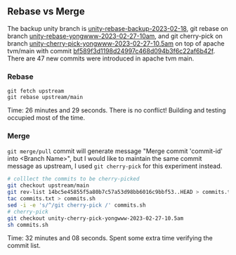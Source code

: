 ## Rebase vs Merge

The backup unity branch is [unity-rebase-backup-2023-02-18](https://github.com/yongwww/tvm/commits/unity-rebase-backup-2023-02-18), git rebase on branch [unity-rebase-yongwww-2023-02-27-10am](https://github.com/yongwww/tvm/tree/unity-rebase-yongwww-2023-02-27-10am), and git cherry-pick on branch [unity-cherry-pick-yongwww-2023-02-27-10.5am](https://github.com/yongwww/tvm/tree/unity-cherry-pick-yongwww-2023-02-27-10.5am) on top of apache tvm/main with commit [bf589f3d1198d24997c468d094b3f6c22af6b42f](https://github.com/apache/tvm/commit/bf589f3d1198d24997c468d094b3f6c22af6b42f). There are 47 new commits were introduced in apache tvm main.&#x20;

### Rebase

```shell
git fetch upstream
git rebase upstream/main
```

Time: 26 minutes and 29 seconds. There is no conflict! Building and testing occupied most of the time.

### Merge

`git merge/pull` commit will generate message "Merge commit 'commit-id' into \<Branch Name>", but I would like to maintain the same commit message as upstream, I used `git cherry-pick` for this experiment instead.&#x20;

```sh
# colllect the commits to be cherry-picked
git checkout upstream/main
git rev-list 14bc5e45855f5a80b7c57a53d98bb6016c9bbf53..HEAD > commits.txt # the latest commit in both tvm main and unity 
tac commits.txt > commits.sh
sed -i -e 's/^/git cherry-pick /' commits.sh
# cherry-pick
git checkout unity-cherry-pick-yongwww-2023-02-27-10.5am
sh commits.sh
```
Time:  32 minutes and 08 seconds. Spent some extra time verifying the commit list.
